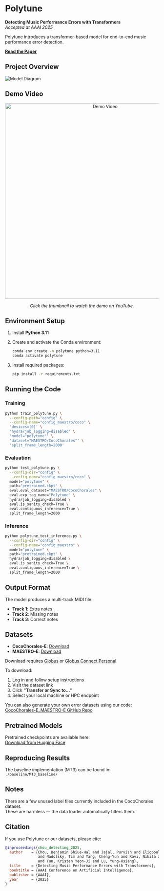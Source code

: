 # Polytune

**Detecting Music Performance Errors with Transformers**  
*Accepted at AAAI 2025*

Polytune introduces a transformer-based model for end-to-end music performance error detection.

**[Read the Paper](https://arxiv.org/pdf/2501.02030)**



## Project Overview

![Model Diagram](poster_AAAI.png)



## Demo Video

<p align="center">
  <a href="https://youtu.be/y91Qts1TWBY">
    <img src="https://img.youtube.com/vi/y91Qts1TWBY/0.jpg" alt="Demo Video" width="640"/>
  </a>
</p>

<p align="center">
  <em>Click the thumbnail to watch the demo on YouTube.</em>
</p>



## Environment Setup

1. Install **Python 3.11**
2. Create and activate the Conda environment:

   ```bash
   conda env create -n polytune python=3.11
   conda activate polytune
   ```

3. Install required packages:

   ```bash
   pip install -r requirements.txt
   ```



## Running the Code

### Training

```bash
python train_polytune.py \
  --config-path="config" \
  --config-name="config_maestro/coco" \
  'devices=[0]' \
  'hydra/job_logging=disabled' \
  'model="polytune"' \
  'dataset="MAESTRO/CocoChorales"' \
  'split_frame_length=2000'
```

### Evaluation

```bash
python test_polytune.py \
  --config-dir="config" \
  --config-name="config_maestro/coco" \
  model="polytune" \
  path="pretrained.ckpt" \
  eval.eval_dataset="MAESTRO/CocoChorales" \
  eval.exp_tag_name="Polytune" \
  hydra/job_logging=disabled \
  eval.is_sanity_check=True \
  eval.contiguous_inference=True \
  split_frame_length=2000
```

### Inference

```bash
python polytune_test_inference.py \
  --config-dir="config" \
  --config-name="config_maestro" \
  model="polytune" \
  path="pretrained.ckpt" \
  hydra/job_logging=disabled \
  eval.is_sanity_check=True \
  eval.contiguous_inference=True \
  split_frame_length=2000
```



## Output Format

The model produces a multi-track MIDI file:
- **Track 1**: Extra notes
- **Track 2**: Missing notes
- **Track 3**: Correct notes



## Datasets

- **CocoChorales-E**: [Download](https://app.globus.org/file-manager?origin_id=55272af5-6d96-4381-a3ea-8d7197e57b33&origin_path=%2F)
- **MAESTRO-E**: [Download](https://app.globus.org/file-manager?origin_id=63862b12-9f93-4f7c-ad7b-5a14ab5d1af2&origin_path=%2F)

Download requires [Globus](https://www.globus.org) or [Globus Connect Personal](https://www.globus.org/globus-connect-personal).

To download:
1. Log in and follow setup instructions  
2. Visit the dataset link  
3. Click **"Transfer or Sync to..."**  
4. Select your local machine or HPC endpoint

You can also generate your own error datasets using our code:  
[CocoChorales-E_MAESTRO-E GitHub Repo](https://github.com/ben2002chou/CocoChorales-E_MAESTRO-E)



## Pretrained Models

Pretrained checkpoints are available here:  
[Download from Hugging Face](https://huggingface.co/ben2002chou/Polytune/tree/main)



## Reproducing Results

The baseline implementation (MT3) can be found in:  
`./baseline/MT3_baseline/`



## Notes

There are a few unused label files currently included in the CocoChorales dataset.  
These are harmless — the data loader automatically filters them.



## Citation

If you use Polytune or our datasets, please cite:

```bibtex
@inproceedings{chou_detecting_2025,
  author    = {Chou, Benjamin Shiue-Hal and Jajal, Purvish and Eliopoulos, Nicholas John 
               and Nadolsky, Tim and Yang, Cheng-Yun and Ravi, Nikita and Davis, James C. 
               and Yun, Kristen Yeon-Ji and Lu, Yung-Hsiang},
  title     = {Detecting Music Performance Errors with Transformers},
  booktitle = {AAAI Conference on Artificial Intelligence},
  publisher = {AAAI},
  year      = {2025}
}
```
